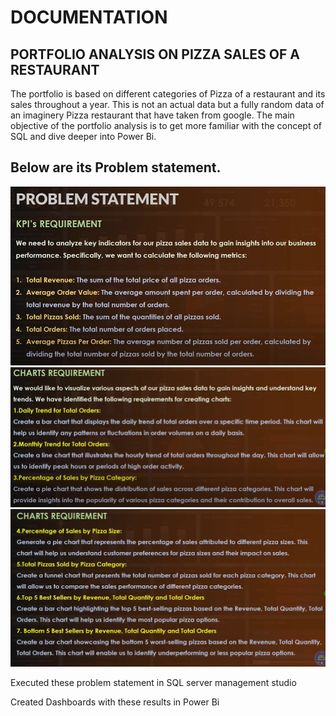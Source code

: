 # DOCUMENTATION 

## PORTFOLIO ANALYSIS ON PIZZA SALES OF A RESTAURANT

The portfolio is based on different categories of Pizza of a restaurant and its sales throughout a year.
This is not an actual data but a fully random data of an imaginery Pizza restaurant that have taken from google.
The main objective of the portfolio analysis is to get more familiar with the concept of SQL and dive deeper into Power Bi.

## Below are its Problem statement.
![](KPI_req.png)
![](Chart_req-1.png)
![](Chart_req-2.png)

Executed these problem statement in SQL server management studio
![]()

Created Dashboards with these results in Power Bi
![]()

